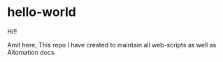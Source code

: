 # hello-world

Hi!!

Amit here, This repo I have created to maintain all web-scripts as well as Aitomation docs.

